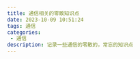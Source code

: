 ```yaml
---
title: 通信相关的零散知识点
date: 2023-10-09 10:51:24
tags: 通信
categories:
 - 通信
description: 记录一些通信的零散的，常忘的知识点
---
```


